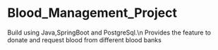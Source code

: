 # Blood_Management_Project
Build using Java,SpringBoot and PostgreSql.\n
Provides the feature to donate and request blood from different blood banks
